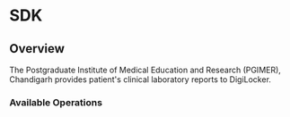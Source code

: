# SDK

## Overview

The Postgraduate Institute of Medical Education and Research (PGIMER), Chandigarh provides patient's clinical laboratory reports to DigiLocker.

### Available Operations

